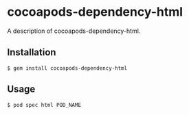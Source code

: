 # cocoapods-dependency-html

A description of cocoapods-dependency-html.

## Installation

    $ gem install cocoapods-dependency-html

## Usage

    $ pod spec html POD_NAME
